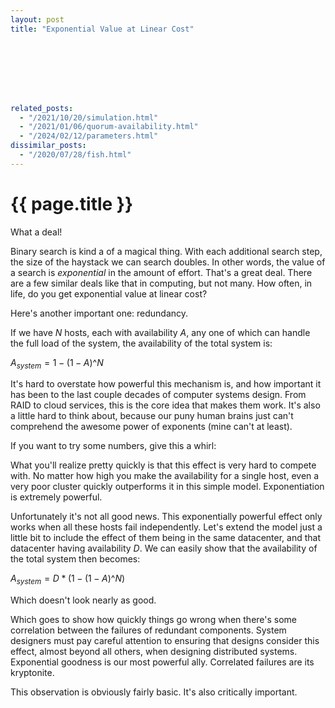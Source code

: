 ```yaml
---
layout: post
title: "Exponential Value at Linear Cost"








related_posts:
  - "/2021/10/20/simulation.html"
  - "/2021/01/06/quorum-availability.html"
  - "/2024/02/12/parameters.html"
dissimilar_posts:
  - "/2020/07/28/fish.html"
---
```

{{ page.title }}
================

<p class="meta">What a deal!</p>


<script>
  MathJax = {
    tex: {inlineMath: [['$', '$'], ['\\(', '\\)']]}
  };
</script>
<script id="MathJax-script" async src="https://cdn.jsdelivr.net/npm/mathjax@3/es5/tex-mml-chtml.js"></script>
<script src="https://cdn.jsdelivr.net/npm/vega@5"></script>
<script src="https://cdn.jsdelivr.net/npm/vega-lite@4"></script>
<script src="https://cdn.jsdelivr.net/npm/vega-embed@6"></script>

Binary search is kind a of a magical thing. With each additional search step, the size of the haystack we can search doubles. In other words, the value of a search is *exponential* in the amount of effort. That's a great deal. There are a few similar deals like that in computing, but not many. How often, in life, do you get exponential value at linear cost?

Here's another important one: redundancy.

If we have $N$ hosts, each with availability $A$, any one of which can handle the full load of the system, the availability of the total system is:

$A_{system} = 1 - (1 - A)\^N$

It's hard to overstate how powerful this mechanism is, and how important it has been to the last couple decades of computer systems design. From RAID to cloud services, this is the core idea that makes them work. It's also a little hard to think about, because our puny human brains just can't comprehend the awesome power of exponents (mine can't at least).

If you want to try some numbers, give this a whirl:

<div id="vis"></div>

<script type="text/javascript">
  function make_data(n, host_avail, dc_avail) {
      let data = [];
      for (let i = 0; i < n; i++) {
        data.push({
          "x": i,
          "y": dc_avail * (1 - (1 - host_avail)**i),
        });
      }
      return data;
  }

  function updateView(view) {
    let new_data = make_data(view.signal('Hosts'), view.signal('HostAvail'), 1.0);
    view.change('points', vega.changeset().remove(vega.truthy).insert(new_data)).runAsync();
  }

  var spec = "https://brooker.co.za/blog/resources/redundancy_vega_lite_spec.json";
  vegaEmbed('#vis', spec).then(function(result) {
    updateView(result.view);
    result.view.addSignalListener('HostAvail', function(name, value) {
      updateView(result.view);
    });
    result.view.addSignalListener('Hosts', function(name, value) {
      updateView(result.view);
    });
  }).catch(console.error);
</script>

What you'll realize pretty quickly is that this effect is very hard to compete with. No matter how high you make the availability for a single host, even a very poor cluster quickly outperforms it in this simple model. Exponentiation is extremely powerful.

Unfortunately it's not all good news. This exponentially powerful effect only works when all these hosts fail independently. Let's extend the model just a little bit to include the effect of them being in the same datacenter, and that datacenter having availability $D$. We can easily show that the availability of the total system then becomes:

$A_{system} = D * (1 - (1 - A)\^N)$

Which doesn't look nearly as good.

<div id="vis2"></div>

<script type="text/javascript">
  function updateView2(view) {
    let new_data = make_data(view.signal('Hosts'), view.signal('HostAvail'), view.signal('DCAvail'));
    view.change('points', vega.changeset().remove(vega.truthy).insert(new_data)).runAsync();
  }

  var spec = "https://brooker.co.za/blog/resources/redundancy_2_vega_lite_spec.json";
  vegaEmbed('#vis2', spec).then(function(result) {
    updateView(result.view);
    result.view.addSignalListener('HostAvail', function(name, value) {
      updateView2(result.view);
    });
    result.view.addSignalListener('Hosts', function(name, value) {
      updateView2(result.view);
    });
    result.view.addSignalListener('DCAvail', function(name, value) {
      updateView2(result.view);
    });
  }).catch(console.error);
</script>

Which goes to show how quickly things go wrong when there's some correlation between the failures of redundant components. System designers must pay careful attention to ensuring that designs consider this effect, almost beyond all others, when designing distributed systems. Exponential goodness is our most powerful ally. Correlated failures are its kryptonite.

This observation is obviously fairly basic. It's also critically important.